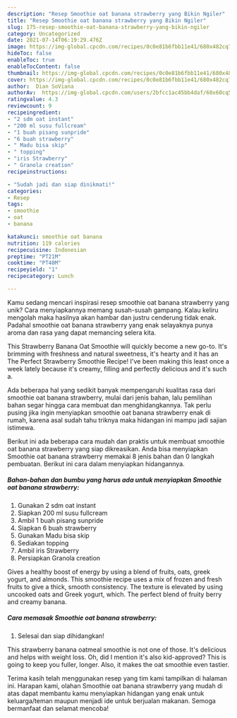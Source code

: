 ```yaml
---
description: "Resep Smoothie oat banana strawberry yang Bikin Ngiler"
title: "Resep Smoothie oat banana strawberry yang Bikin Ngiler"
slug: 175-resep-smoothie-oat-banana-strawberry-yang-bikin-ngiler
category: Uncategorized
date: 2021-07-14T06:19:29.476Z
image: https://img-global.cpcdn.com/recipes/0c0e81b6fbb11e41/680x482cq70/smoothie-oat-banana-strawberry-foto-resep-utama.jpg
hideToc: false
enableToc: true
enableTocContent: false
thumbnail: https://img-global.cpcdn.com/recipes/0c0e81b6fbb11e41/680x482cq70/smoothie-oat-banana-strawberry-foto-resep-utama.jpg
cover: https://img-global.cpcdn.com/recipes/0c0e81b6fbb11e41/680x482cq70/smoothie-oat-banana-strawberry-foto-resep-utama.jpg
author:  Dian SoViana
authorAv:  https://img-global.cpcdn.com/users/2bfcc1ac45bb4daf/60x60cq50/avatar.jpg
ratingvalue: 4.3
reviewcount: 9
recipeingredient:
- "2 sdm oat instant"
- "200 ml susu fullcream"
- "1 buah pisang sunpride"
- "6 buah strawberry"
- " Madu bisa skip"
- " topping"
- "iris Strawberry"
- " Granola creation"
recipeinstructions:

- "Sudah jadi dan siap dinikmati!"
categories:
- Resep
tags:
- smoothie
- oat
- banana

katakunci: smoothie oat banana 
nutrition: 119 calories
recipecuisine: Indonesian
preptime: "PT21M"
cooktime: "PT40M"
recipeyield: "1"
recipecategory: Lunch

---
```



Kamu sedang mencari inspirasi resep smoothie oat banana strawberry yang unik? Cara menyiapkannya memang susah-susah gampang. Kalau keliru mengolah maka hasilnya akan hambar dan justru cenderung tidak enak. Padahal smoothie oat banana strawberry yang enak selayaknya punya aroma dan rasa yang dapat memancing selera kita.


This Strawberry Banana Oat Smoothie will quickly become a new go-to. It&#39;s brimming with freshness and natural sweetness, it&#39;s hearty and it has an The Perfect Strawberry Smoothie Recipe! I&#39;ve been making this least once a week lately because it&#39;s creamy, filling and perfectly delicious and it&#39;s such a.

Ada beberapa hal yang sedikit banyak mempengaruhi kualitas rasa dari smoothie oat banana strawberry, mulai dari jenis bahan, lalu pemilihan bahan segar hingga cara membuat dan menghidangkannya. Tak perlu pusing jika ingin menyiapkan smoothie oat banana strawberry enak di rumah, karena asal sudah tahu triknya maka hidangan ini mampu jadi sajian istimewa.


Berikut ini ada beberapa cara mudah dan praktis untuk membuat smoothie oat banana strawberry yang siap dikreasikan. Anda bisa menyiapkan Smoothie oat banana strawberry memakai 8 jenis bahan dan 0 langkah pembuatan. Berikut ini cara dalam menyiapkan hidangannya.

<!--inarticleads1-->

##### Bahan-bahan dan bumbu yang harus ada untuk menyiapkan Smoothie oat banana strawberry:

1. Gunakan 2 sdm oat instant
1. Siapkan 200 ml susu fullcream
1. Ambil 1 buah pisang sunpride
1. Siapkan 6 buah strawberry
1. Gunakan  Madu bisa skip
1. Sediakan  topping
1. Ambil iris Strawberry
1. Persiapkan  Granola creation


Gives a healthy boost of energy by using a blend of fruits, oats, greek yogurt, and almonds. This smoothie recipe uses a mix of frozen and fresh fruits to give a thick, smooth consistency. The texture is elevated by using uncooked oats and Greek yogurt, which. The perfect blend of fruity berry and creamy banana. 

<!--inarticleads2-->

##### Cara memasak Smoothie oat banana strawberry:


1. Selesai dan siap dihidangkan!

This strawberry banana oatmeal smoothie is not one of those. It&#39;s delicious and helps with weight loss. Oh, did I mention it&#39;s also kid-approved? This is going to keep you fuller, longer. Also, it makes the oat smoothie even tastier. 

Terima kasih telah menggunakan resep yang tim kami tampilkan di halaman ini. Harapan kami, olahan Smoothie oat banana strawberry yang mudah di atas dapat membantu kamu menyiapkan hidangan yang enak untuk keluarga/teman maupun menjadi ide untuk berjualan makanan. Semoga bermanfaat dan selamat mencoba!
